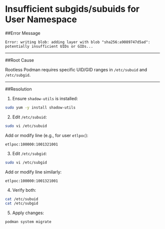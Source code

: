 # Insufficient subgids/subuids for User Namespace

##Error Message

```shell
Error: writing blob: adding layer with blob "sha256:a9089747d5ad": potentially insufficient UIDs or GIDs...
```

---

##Root Cause

Rootless Podman requires specific UID/GID ranges in `/etc/subuid` and `/etc/subgid`.

---

##Resolution

1. Ensure `shadow-utils` is installed:

```bash
sudo yum -y install shadow-utils
```

2. Edit `/etc/subuid`:

```bash
sudo vi /etc/subuid
```

Add or modify line (e.g., for user `etlpoc`):

```text
etlpoc:100000:1001321001
```

3. Edit `/etc/subgid`:

```bash
sudo vi /etc/subgid
```

Add or modify line similarly:

```text
etlpoc:100000:1001321001
```

4. Verify both:

```bash
cat /etc/subuid
cat /etc/subgid
```

5. Apply changes:

```bash
podman system migrate
```
